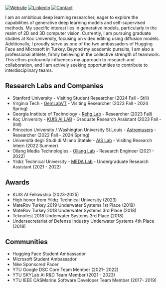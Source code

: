 [![Website](https://img.shields.io/badge/Further%20Info-WEBSITE-blue?style=for-the-badge)](https://bariscankurtkaya.github.io/) [![Linkedin](https://img.shields.io/badge/MY%20PROFILE-Linkedin-blue?style=for-the-badge)](https://www.linkedin.com/in/bariscankurtkaya/)
 [![Contact](https://img.shields.io/badge/CONTACT-GMAIL-yellow?style=for-the-badge&logo=gmail&logoColor=white)](mailto:bariscankurtkaya@gmail.com)
 

I am an ambitious deep learning researcher, eager to explore the capabilities of generative deep learning models and self-supervised methods. My specific interest lies in generative models, particularly in the realm of 2D and 3D computer vision. Currently, I am pursuing graduate studies at Koc University, focusing on video editing using diffusion models. Additionally, I proudly serve as one of the two ambassadors of Hugging Face and Microsoft in Turkey. Beyond my academic pursuits, I am also a professional athlete, firmly believing in the collective strength of teamwork. This ethos profoundly influences my approach to research and collaboration, and I am actively seeking opportunities to contribute to interdisciplinary teams.

## Research Labs and Companies
- Stanford University - Visiting Student Researcher (2024 Fall - Still)
- Virginia Tech - [GemLabVT](https://pinguar.org/) - Visiting Researcher (2023 Fall - 2024 Spring)
- Georgia Institute of Technology - [Rehg Lab](https://rehg.org/) - Researcher (2023 Fall)
- Koç University - [KUIS AI LAB](https://ai.ku.edu.tr/) - Graduate Research Assistant (2023 Fall - Still)
- Princeton University / Washington University St.Louis - [Astromusers](https://sites.wustl.edu/astromusers/) - Researcher (2022 Fall - 2024 Spring)
- Università degli Studi di Milano Statale - [AIS Lab](https://ais-lab.di.unimi.it/index.html) - Visiting Research Intern (2022 Summer)
- Ollang Media Technologies - [Ollang Lab](https://ollang.com/) - Research Engineer (2021 - 2022)
- Yıldız Technical University - [MEDA Lab](https://ehm.yildiz.edu.tr/en/ehm/5/Laboratories/179) - Undergraduate Research Assistant (2021 - 2022)

## Awards
- KUIS AI Fellowship (2023-2025)
- High honor from Yıldız Technical University (2023)
- MateRov Turkey 2019 Underwater Systems 1st Place (2019)
- MateRov Turkey 2018 Underwater Systems 3rd Place (2018)
- Teknofest 2018 Underwater Systems 3rd Place (2018)
- Undersecretariat of Defense Industry Underwater Systems 4th Place (2018)

## Communities
- Hugging Face Student Ambassador 
- Microsoft Student Ambassador
- Nike Sponsored Pacer
- YTU Google DSC Core Team Member (2021- 2022)
- YTU SKYLab AI R&D Team Member (2021 - 2023)
- YTU IEEE CASMarine Software Developer Team Member (2017- 2019)
